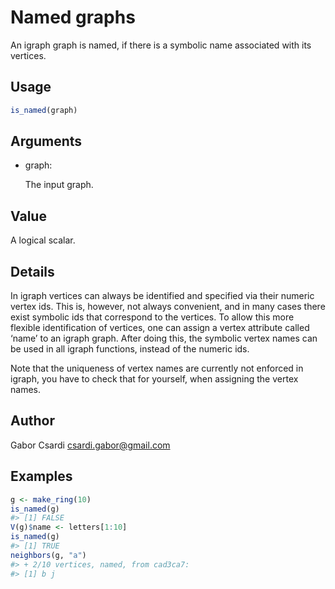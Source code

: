 # Named graphs

An igraph graph is named, if there is a symbolic name associated with
its vertices.

## Usage

``` r
is_named(graph)
```

## Arguments

- graph:

  The input graph.

## Value

A logical scalar.

## Details

In igraph vertices can always be identified and specified via their
numeric vertex ids. This is, however, not always convenient, and in many
cases there exist symbolic ids that correspond to the vertices. To allow
this more flexible identification of vertices, one can assign a vertex
attribute called ‘name’ to an igraph graph. After doing this, the
symbolic vertex names can be used in all igraph functions, instead of
the numeric ids.

Note that the uniqueness of vertex names are currently not enforced in
igraph, you have to check that for yourself, when assigning the vertex
names.

## Author

Gabor Csardi <csardi.gabor@gmail.com>

## Examples

``` r
g <- make_ring(10)
is_named(g)
#> [1] FALSE
V(g)$name <- letters[1:10]
is_named(g)
#> [1] TRUE
neighbors(g, "a")
#> + 2/10 vertices, named, from cad3ca7:
#> [1] b j
```
